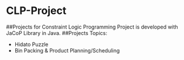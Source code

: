 # CLP-Project
##Projects for Constraint Logic Programming
Project is developed with JaCoP Library in Java.
##Projects Topics:
* Hidato Puzzle
* Bin Packing & Product Planning/Scheduling
